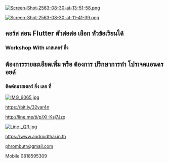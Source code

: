 [![Screen-Shot-2563-08-30-at-13-51-58.png](https://i.postimg.cc/DZtNHRbt/Screen-Shot-2563-08-30-at-13-51-58.png)](https://postimg.cc/VrW4bGgR)

[![Screen-Shot-2563-08-30-at-11-41-39.png](https://i.postimg.cc/j2HM92T7/Screen-Shot-2563-08-30-at-11-41-39.png)](https://postimg.cc/tngdnXYq)

##  คอร์ส สอน Flutter ตัวต่อต่อ เลือก หัวข้อเรียนได้
### Workshop With มาสเตอร์ อึ่ง

## ต้องการรายละเอียดเพิ่ม หรือ ต้องการ ปรึกษาการทำ โปรเจคแอนดรอยด์
### ติดต่อมาสเตอร์ อึ่ง เลย ที่

[![IMG_6065.jpg](https://s26.postimg.cc/kajrs6fbt/IMG_6065.jpg)](https://postimg.cc/image/7j5llo5jp/)

https://bit.ly/32yar4n

http://line.me/ti/p/XI-Ksj7Jzq

[![Line-_QR.jpg](https://s26.postimg.cc/dwuoozv15/Line-_QR.jpg)](https://postimg.cc/image/mrvizijth/)

https://www.androidthai.in.th

phrombutr@gmail.com

Mobile 0818595309
